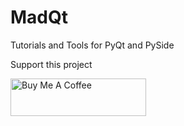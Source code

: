 # MadQt
Tutorials and Tools for PyQt and PySide

Support this project

<a href="https://www.buymeacoffee.com/MadPonyInt" target="_blank"><img src="https://cdn.buymeacoffee.com/buttons/v2/default-yellow.png" alt="Buy Me A Coffee" style="height: 60px !important;width: 217px !important;" ></a>
